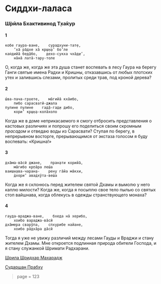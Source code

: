 # Сиддхи-лаласа

### Ш́рӣла Бхактивинод Т̣ха̄кур

#### 1

    кобе гаура-ване,    сурадхуни-тат̣е,
        ‘ха̄ ра̄дхе ха̄ кр̣ш̣н̣а’ бо’ле
    кан̇дийа̄ бед̣а̄бо,    дехо-сукха чха̄д̣и’,
        на̄на̄ лата̄-тару-толе

О, когда же, когда же эта душа станет воспевать в лесу Гаура на берегу Ганги святые имена Радхи и Кришны, отказавшись от любых плотских утех и залившись слезами, пролитых среди трав, под кроной дерева?

#### 2

    ш́ва-пача-гр̣хете,    ма̄гийа̄ кха̄ибо,
        пибо сарасватӣ-джала
    пулине пулине    гад̣а̄-гад̣и дибо,
        кори’ кр̣ш̣н̣а-кола̄холо

Когда же в доме неприкасаемого я смогу отбросить представления о кастовых различиях и попрошу его поделиться своим скромным *прасадом* и отведаю воды из Сарасвати? Ступая по берегу, в непрерывном восторге, прерывающимся от экстаза голосом я буду воспевать: «Кришна!»

#### 3

    дха̄ма-ва̄сӣ джане,    пран̣ати корийа̄,
        ма̄гибо кр̣па̄ра леш́а
    ваиш̣н̣ава-чаран̣а-    рен̣у га̄йа ма̄кхи,
        дхори’ авадхӯта-веш́а

Когда же я склонюсь перед жителем святой Дхамы и вымолю у него каплю милости? Когда же, когда я посыплю свое тело пылью со святых стоп вайшнава, когда облекусь в одежды странствующего монаха?

#### 4

    гауда-враджа-ване,    бхеда на̄ херибо,
        хоибо вараджа-ва̄сӣ
    дха̄мера сварӯпа,    спхурибе найане,
        хоибо ра̄дха̄ра да̄сӣ

Тогда я уже не увижу различий между лесами Гауды и Враджи и стану жителем Дхамы. Мне откроется подлинная природа обители Господа, и я стану служанкой Шримати Радхарани.


[Шрила Шридхар Махарадж](https://soundcloud.com/huron/9-1-1)

[Сударшан Прабху](https://soundcloud.com/bharatimaharaj/sudarshan-prabhu-siddhi-lalasa)


> page = 123